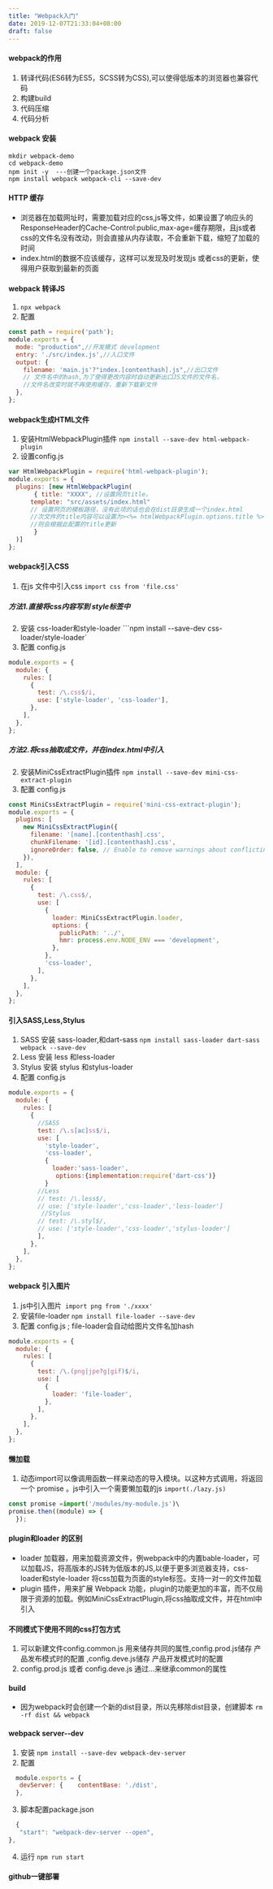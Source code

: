 ```yaml
---
title: "Webpack入门"
date: 2019-12-07T21:33:04+08:00
draft: false
---
```


#### webpack的作用
1. 转译代码(ES6转为ES5，SCSS转为CSS),可以使得低版本的浏览器也兼容代码
2. 构建build
3. 代码压缩
4. 代码分析


#### webpack 安装
``` 
mkdir webpack-demo
cd webpack-demo
npm init -y  ---创建一个package.json文件
npm install webpack webpack-cli --save-dev
```

#### HTTP 缓存
* 浏览器在加载网址时，需要加载对应的css,js等文件，如果设置了响应头的ResponseHeader的Cache-Control:public,max-age=缓存期限，且js或者css的文件名没有改动，则会直接从内存读取，不会重新下载，缩短了加载的时间
* index.html的数据不应该缓存，这样可以发现及时发现js 或者css的更新，使得用户获取到最新的页面


#### webpack 转译JS
1.  `npx webpack`
2. 配置
``` javascript
const path = require('path');
module.exports = {
  mode: "production",//开发模式 development
  entry: './src/index.js',//入口文件
  output: {
    filename: 'main.js'?"index.[contenthash].js",//出口文件
    // 文件名中的hash,为了使得更改内容时自动更新出口JS文件的文件名，
    //文件名改变时就不再使用缓存，重新下载新文件
  },
};
```

#### webpack生成HTML文件
1. 安装HtmlWebpackPlugin插件 `npm install --save-dev html-webpack-plugin`
2. 设置config.js
``` javascript
var HtmlWebpackPlugin = require('html-webpack-plugin');
module.exports = {
  plugins: [new HtmlWebpackPlugin(
       { title: "XXXX", //设置网页title，
      template: "src/assets/index.html" 
      // 设置网页的模板路径，没有此项的话也会在dist目录生成一个index.html
      //次文件的title内容可以设置为><%= htmlWebpackPlugin.options.title %>
      //则会根据此配置的title更新
       }
  )]
};
```


####  webpack引入CSS
1. 在js 文件中引入css   ` import css from 'file.css' `


##### 方法1.直接将css内容写到 style标签中
2. 安装 css-loader和style-loader   ```npm install --save-dev css-loader/style-loader`
3. 配置 config.js 
``` javascript
module.exports = {
  module: {
    rules: [
      {
        test: /\.css$/i,
        use: ['style-loader', 'css-loader'],
      },
    ],
  },
};
```


##### 方法2.将css抽取成文件，并在index.html中引入
2. 安装MiniCssExtractPlugin插件 `npm install --save-dev mini-css-extract-plugin`
3. 配置 config.js 
``` javascript
const MiniCssExtractPlugin = require('mini-css-extract-plugin');
module.exports = {
  plugins: [
    new MiniCssExtractPlugin({
      filename: '[name].[contenthash].css',
      chunkFilename: '[id].[contenthash].css',
      ignoreOrder: false, // Enable to remove warnings about conflicting order
    }),
  ],
  module: {
    rules: [
      {
        test: /\.css$/,
        use: [
          {
            loader: MiniCssExtractPlugin.loader,
            options: {
              publicPath: '../',
              hmr: process.env.NODE_ENV === 'development',
            },
          },
          'css-loader',
        ],
      },
    ],
  },
};
```

#### 引入SASS,Less,Stylus
1. SASS 安装 sass-loader,和dart-sass `npm install sass-loader dart-sass webpack --save-dev`
1. Less 安装 less 和less-loader
1.  Stylus 安装 stylus 和stylus-loader
2. 配置 config.js 

``` javascript
module.exports = {
  module: {
    rules: [
      {
        //SASS
        test: /\.s[ac]ss$/i,
        use: [
          'style-loader',
          'css-loader',
          {
            loader:'sass-loader',
             options:{implementation:require('dart-css')}
          }
        //Less
        // test: /\.less$/,
        // use: ['style-loader','css-loader','less-loader']
         //Stylus
        // test: /\.styl$/,
        // use: ['style-loader','css-loader','stylus-loader']
        ],
      },
    ],
  },
};
```


#### webpack 引入图片
1. js中引入图片` import png from './xxxx'`
2. 安装file-loader `npm install file-loader --save-dev`
3. 配置 config.js ; file-loader会自动给图片文件名加hash
```javascript
module.exports = {
  module: {
    rules: [
      {
        test: /\.(png|jpe?g|gif)$/i,
        use: [
          {
            loader: 'file-loader',
          },
        ],
      },
    ],
  },
};
```

#### 懒加载
1. 动态import可以像调用函数一样来动态的导入模块。以这种方式调用，将返回一个 promise 。js中引入一个需要懒加载的js `import(./lazy.js)`
```javascript
const promise =import('/modules/my-module.js')\
promise.then((module) => {
  });
```

#### plugin和loader 的区别
* loader 加载器，用来加载资源文件，例webpack中的内置bable-loader，可以加载JS，将高版本的JS转为低版本的JS,以便于更多浏览器支持，css-loader和style-loader 将css加载为页面的style标签。支持一对一的文件加载
* plugin 插件，用来扩展 Webpack 功能，plugin的功能更加的丰富，而不仅局限于资源的加载。例如MiniCssExtractPlugin,将css抽取成文件，并在html中引入


#### 不同模式下使用不同的css打包方式
1. 可以新建文件config.common.js 用来储存共同的属性,config.prod.js储存 产品发布模式时的配置 ,config.deve.js储存 产品开发模式时的配置
2. config.prod.js 或者 config.deve.js 通过...来继承common的属性


#### build
* 因为webpack时会创建一个新的dist目录，所以先移除dist目录，创建脚本 `rm -rf dist && webpack` 


#### webpack server--dev
1. 安装 `npm install --save-dev webpack-dev-server`
2. 配置 
```javascript
  module.exports = {
   devServer: {    contentBase: './dist',
  },
```
3. 脚本配置package.json

``` javascript
  {
   "start": "webpack-dev-server --open",
},
```
4. 运行 `npm run start`

#### github一键部署
